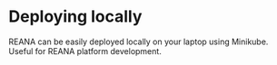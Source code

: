 # Deploying locally

REANA can be easily deployed locally on your laptop using Minikube.  Useful for REANA platform development.
